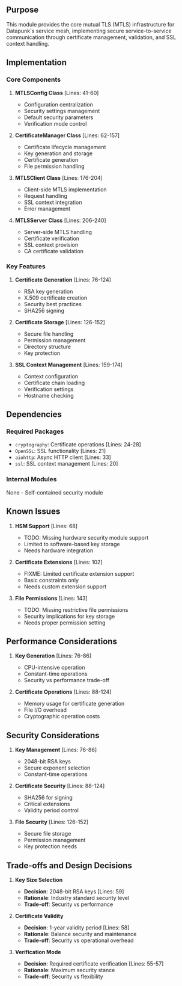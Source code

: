 ## Purpose

This module provides the core mutual TLS (MTLS) infrastructure for Datapunk's service mesh, implementing secure service-to-service communication through certificate management, validation, and SSL context handling.

## Implementation

### Core Components

1. **MTLSConfig Class** [Lines: 41-60]

   - Configuration centralization
   - Security settings management
   - Default security parameters
   - Verification mode control

2. **CertificateManager Class** [Lines: 62-157]

   - Certificate lifecycle management
   - Key generation and storage
   - Certificate generation
   - File permission handling

3. **MTLSClient Class** [Lines: 176-204]

   - Client-side MTLS implementation
   - Request handling
   - SSL context integration
   - Error management

4. **MTLSServer Class** [Lines: 206-240]
   - Server-side MTLS handling
   - Certificate verification
   - SSL context provision
   - CA certificate validation

### Key Features

1. **Certificate Generation** [Lines: 76-124]

   - RSA key generation
   - X.509 certificate creation
   - Security best practices
   - SHA256 signing

2. **Certificate Storage** [Lines: 126-152]

   - Secure file handling
   - Permission management
   - Directory structure
   - Key protection

3. **SSL Context Management** [Lines: 159-174]
   - Context configuration
   - Certificate chain loading
   - Verification settings
   - Hostname checking

## Dependencies

### Required Packages

- `cryptography`: Certificate operations [Lines: 24-28]
- `OpenSSL`: SSL functionality [Lines: 21]
- `aiohttp`: Async HTTP client [Lines: 33]
- `ssl`: SSL context management [Lines: 20]

### Internal Modules

None - Self-contained security module

## Known Issues

1. **HSM Support** [Lines: 68]

   - TODO: Missing hardware security module support
   - Limited to software-based key storage
   - Needs hardware integration

2. **Certificate Extensions** [Lines: 102]

   - FIXME: Limited certificate extension support
   - Basic constraints only
   - Needs custom extension support

3. **File Permissions** [Lines: 143]
   - TODO: Missing restrictive file permissions
   - Security implications for key storage
   - Needs proper permission setting

## Performance Considerations

1. **Key Generation** [Lines: 76-86]

   - CPU-intensive operation
   - Constant-time operations
   - Security vs performance trade-off

2. **Certificate Operations** [Lines: 88-124]
   - Memory usage for certificate generation
   - File I/O overhead
   - Cryptographic operation costs

## Security Considerations

1. **Key Management** [Lines: 76-86]

   - 2048-bit RSA keys
   - Secure exponent selection
   - Constant-time operations

2. **Certificate Security** [Lines: 88-124]

   - SHA256 for signing
   - Critical extensions
   - Validity period control

3. **File Security** [Lines: 126-152]
   - Secure file storage
   - Permission management
   - Key protection needs

## Trade-offs and Design Decisions

1. **Key Size Selection**

   - **Decision**: 2048-bit RSA keys [Lines: 59]
   - **Rationale**: Industry standard security level
   - **Trade-off**: Security vs performance

2. **Certificate Validity**

   - **Decision**: 1-year validity period [Lines: 58]
   - **Rationale**: Balance security and maintenance
   - **Trade-off**: Security vs operational overhead

3. **Verification Mode**
   - **Decision**: Required certificate verification [Lines: 55-57]
   - **Rationale**: Maximum security stance
   - **Trade-off**: Security vs flexibility
